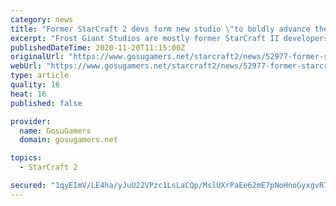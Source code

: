 ```yaml
---
category: news
title: "Former StarCraft 2 devs form new studio \"to boldly advance the RTS genre\""
excerpt: "Frost Giant Studios are mostly former StarCraft II developers, and say they are “on a mission to bring real-time strategy games to a broad audience.” They haven’t specifically announced a game yet, but I’m certainly curious now Blizzard are ..."
publishedDateTime: 2020-11-20T11:15:00Z
originalUrl: "https://www.gosugamers.net/starcraft2/news/52977-former-starcraft-2-devs-form-new-studio-to-boldly-advance-the-rts-genre"
webUrl: "https://www.gosugamers.net/starcraft2/news/52977-former-starcraft-2-devs-form-new-studio-to-boldly-advance-the-rts-genre"
type: article
quality: 16
heat: 16
published: false

provider:
  name: GosuGamers
  domain: gosugamers.net

topics:
  - StarCraft 2

secured: "1qyEImV/LE4ha/yJuU22VPzc1LsLaCQp/MslUXrPaEe62mE7pNoHnoGyxgvRT05uPGW6faGMUCF2CwzFmtNEaMW2dhjpgvbdO/QhyjvEi1/hvQ+lJ9ygkOjCappKQ2MFyyU+Xc0CwbBvuX6kMUw14s58r0/pw8rQbNIftvR51OzJ3bYU6qz7P9mg+7pXyGQ9eREbEhDrWWOcWk78B5VSAgdHlVhha4T+2kkTtGk1ELZo0U+ac6ByCdF5oPYsg7WSFlDYANQlF24g3yINuq8BO2qzI0J2riTz3upkq0mQiL8Xa/qBqYRXPY3iFtuisqMq0Mad/m7Yv1x11eFYfAXEqXhUIrT/t9g9d1CKxcKEfA0=;Vp8Vlh7LbA99OjSseBfoZw=="
---
```


